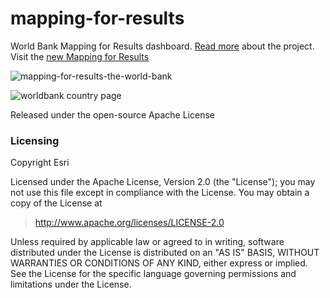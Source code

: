 # mapping-for-results

World Bank Mapping for Results dashboard. [Read more](http://blogs.worldbank.org/developmenttalk/mapping-for-results) about the project. Visit the [new Mapping for Results](http://maps.worldbank.org/)

![mapping-for-results-the-world-bank](https://cloud.githubusercontent.com/assets/1218/19153444/9f56932c-8ba4-11e6-8aff-dd2fad572b9b.png)


![worldbank country page](https://cloud.githubusercontent.com/assets/1218/19153911/53e56a42-8ba6-11e6-8cb3-87db8131bc51.png)


Released under the open-source Apache License


### Licensing

Copyright Esri

Licensed under the Apache License, Version 2.0 (the "License");
you may not use this file except in compliance with the License.
You may obtain a copy of the License at

> http://www.apache.org/licenses/LICENSE-2.0

Unless required by applicable law or agreed to in writing, software
distributed under the License is distributed on an "AS IS" BASIS,
WITHOUT WARRANTIES OR CONDITIONS OF ANY KIND, either express or implied.
See the License for the specific language governing permissions and
limitations under the License.
